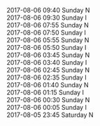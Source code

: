 2017-08-06 09:40 Sunday  N  
2017-08-06 09:30 Sunday  I  
2017-08-06 07:55 Sunday  N  
2017-08-06 07:50 Sunday  I  
2017-08-06 05:55 Sunday  N  
2017-08-06 05:50 Sunday  I  
2017-08-06 03:45 Sunday  N  
2017-08-06 03:40 Sunday  I  
2017-08-06 02:45 Sunday  N  
2017-08-06 02:35 Sunday  I  
2017-08-06 01:40 Sunday  N  
2017-08-06 01:15 Sunday  I  
2017-08-06 00:30 Sunday  N  
2017-08-06 00:05 Sunday  I  
2017-08-05 23:45 Saturday  N  
